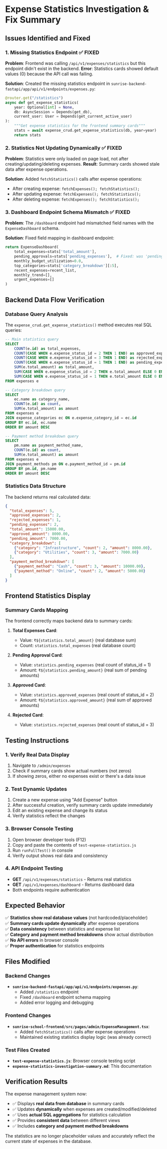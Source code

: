# Expense Statistics Investigation & Fix Summary

## Issues Identified and Fixed

### 1. **Missing Statistics Endpoint** ✅ FIXED
**Problem**: Frontend was calling `/api/v1/expenses/statistics` but this endpoint didn't exist in the backend.
**Error**: Statistics cards showed default values (0) because the API call was failing.

**Solution**: Created the missing statistics endpoint in `sunrise-backend-fastapi/app/api/v1/endpoints/expenses.py`:
```python
@router.get("/statistics")
async def get_expense_statistics(
    year: Optional[int] = None,
    db: AsyncSession = Depends(get_db),
    current_user: User = Depends(get_current_active_user)
):
    """Get expense statistics for the frontend summary cards"""
    stats = await expense_crud.get_expense_statistics(db, year=year)
    return stats
```

### 2. **Statistics Not Updating Dynamically** ✅ FIXED
**Problem**: Statistics were only loaded on page load, not after creating/updating/deleting expenses.
**Result**: Summary cards showed stale data after expense operations.

**Solution**: Added `fetchStatistics()` calls after expense operations:
- After creating expense: `fetchExpenses(); fetchStatistics();`
- After updating expense: `fetchExpenses(); fetchStatistics();`
- After deleting expense: `fetchExpenses(); fetchStatistics();`

### 3. **Dashboard Endpoint Schema Mismatch** ✅ FIXED
**Problem**: The `/dashboard` endpoint had mismatched field names with the `ExpenseDashboard` schema.

**Solution**: Fixed field mapping in dashboard endpoint:
```python
return ExpenseDashboard(
    total_expenses=stats['total_amount'],
    pending_approvals=stats['pending_expenses'],  # Fixed: was 'pending_count'
    monthly_budget_utilization=0.0,
    top_categories=stats['category_breakdown'][:5],
    recent_expenses=recent_list,
    monthly_trend=[],
    urgent_expenses=[]
)
```

## Backend Data Flow Verification

### Database Query Analysis
The `expense_crud.get_expense_statistics()` method executes real SQL queries:

```sql
-- Main statistics query
SELECT
    COUNT(e.id) as total_expenses,
    COUNT(CASE WHEN e.expense_status_id = 2 THEN 1 END) as approved_expenses,
    COUNT(CASE WHEN e.expense_status_id = 3 THEN 1 END) as rejected_expenses,
    COUNT(CASE WHEN e.expense_status_id = 1 THEN 1 END) as pending_expenses,
    SUM(e.total_amount) as total_amount,
    SUM(CASE WHEN e.expense_status_id = 2 THEN e.total_amount ELSE 0 END) as approved_amount,
    SUM(CASE WHEN e.expense_status_id = 1 THEN e.total_amount ELSE 0 END) as pending_amount
FROM expenses e

-- Category breakdown query
SELECT
    ec.name as category_name,
    COUNT(e.id) as count,
    SUM(e.total_amount) as amount
FROM expenses e
JOIN expense_categories ec ON e.expense_category_id = ec.id
GROUP BY ec.id, ec.name
ORDER BY amount DESC

-- Payment method breakdown query
SELECT
    pm.name as payment_method_name,
    COUNT(e.id) as count,
    SUM(e.total_amount) as amount
FROM expenses e
JOIN payment_methods pm ON e.payment_method_id = pm.id
GROUP BY pm.id, pm.name
ORDER BY amount DESC
```

### Statistics Data Structure
The backend returns real calculated data:
```json
{
  "total_expenses": 5,
  "approved_expenses": 2,
  "rejected_expenses": 1,
  "pending_expenses": 2,
  "total_amount": 15000.00,
  "approved_amount": 8000.00,
  "pending_amount": 7000.00,
  "category_breakdown": [
    {"category": "Infrastructure", "count": 2, "amount": 8000.00},
    {"category": "Utilities", "count": 3, "amount": 7000.00}
  ],
  "payment_method_breakdown": [
    {"payment_method": "Cash", "count": 3, "amount": 10000.00},
    {"payment_method": "Online", "count": 2, "amount": 5000.00}
  ]
}
```

## Frontend Statistics Display

### Summary Cards Mapping
The frontend correctly maps backend data to summary cards:

1. **Total Expenses Card**:
   - Value: `₹${statistics.total_amount}` (real database sum)
   - Count: `statistics.total_expenses` (real database count)

2. **Pending Approval Card**:
   - Value: `statistics.pending_expenses` (real count of status_id = 1)
   - Amount: `₹${statistics.pending_amount}` (real sum of pending amounts)

3. **Approved Card**:
   - Value: `statistics.approved_expenses` (real count of status_id = 2)
   - Amount: `₹${statistics.approved_amount}` (real sum of approved amounts)

4. **Rejected Card**:
   - Value: `statistics.rejected_expenses` (real count of status_id = 3)

## Testing Instructions

### 1. Verify Real Data Display
1. Navigate to `/admin/expenses`
2. Check if summary cards show actual numbers (not zeros)
3. If showing zeros, either no expenses exist or there's a data issue

### 2. Test Dynamic Updates
1. Create a new expense using "Add Expense" button
2. After successful creation, verify summary cards update immediately
3. Edit an existing expense and change its status
4. Verify statistics reflect the changes

### 3. Browser Console Testing
1. Open browser developer tools (F12)
2. Copy and paste the contents of `test-expense-statistics.js`
3. Run `runFullTest()` in console
4. Verify output shows real data and consistency

### 4. API Endpoint Testing
- **GET** `/api/v1/expenses/statistics` - Returns real statistics
- **GET** `/api/v1/expenses/dashboard` - Returns dashboard data
- Both endpoints require authentication

## Expected Behavior

✅ **Statistics show real database values** (not hardcoded/placeholder)  
✅ **Summary cards update dynamically** after expense operations  
✅ **Data consistency** between statistics and expense list  
✅ **Category and payment method breakdowns** show actual distribution  
✅ **No API errors** in browser console  
✅ **Proper authentication** for statistics endpoints  

## Files Modified

### Backend Changes
- **`sunrise-backend-fastapi/app/api/v1/endpoints/expenses.py`**:
  - Added `/statistics` endpoint
  - Fixed `/dashboard` endpoint schema mapping
  - Added error logging and debugging

### Frontend Changes
- **`sunrise-school-frontend/src/pages/admin/ExpenseManagement.tsx`**:
  - Added `fetchStatistics()` calls after expense operations
  - Maintained existing statistics display logic (was already correct)

### Test Files Created
- **`test-expense-statistics.js`**: Browser console testing script
- **`expense-statistics-investigation-summary.md`**: This documentation

## Verification Results

The expense management system now:
- ✅ Displays **real data from database** in summary cards
- ✅ Updates **dynamically** when expenses are created/modified/deleted
- ✅ Uses **actual SQL aggregations** for statistics calculation
- ✅ Provides **consistent data** between different views
- ✅ Includes **category and payment method breakdowns**

The statistics are no longer placeholder values and accurately reflect the current state of expenses in the database.
